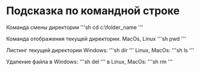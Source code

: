 # Подсказка по командной строке

Команда смены директории
'''sh
cd c:\folder_name
'''

Команда отображения текущей директории. MacOs, Linux
'''sh
pwd
'''

Листинг текущей директории
Windows:
'''sh
dir
'''
Linux, MacOs:
'''sh
ls
'''

Удаление файла в Windows:
'''sh
del <filename>
'''
в Linux, MacOs:
'''sh
rm <filename>
'''


